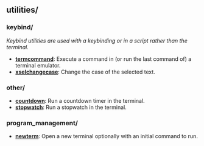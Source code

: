 
## utilities/

### keybind/

*Keybind utilities are used with a keybinding or in a script rather than the terminal.*

* [**termcommand**](keybind/termcommand): Execute a command in (or run the last command of) a terminal emulator.
* [**xselchangecase**](keybind/xselchangecase): Change the case of the selected text.

### other/

* [**countdown**](other/countdown): Run a countdown timer in the terminal.
* [**stopwatch**](other/stopwatch): Run a stopwatch in the terminal.

### program_management/

* [**newterm**](program_management/newterm): Open a new terminal optionally with an initial command to run.
